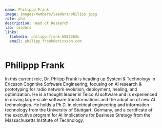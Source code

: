 ```yaml
---
name: Philippp Frank
image: images/members/leaders/philipp.jpeg
role: phd
description: Head of Research
lab: leaders
links:
  linkedin: philipp-frank-b557263b
  email: philipp.frank@ericsson.com
---
```


# Philippp Frank

In this current role, Dr. Philipp Frank is heading up System & Technology in Ericsson Cognitive Software Engineering, focusing on AI research & prototyping for radio network evolution, deployment, healing, and optimization. He is a thought leader in Telco AI software and is experienced in driving large-scale software transformations and the adoption of new AI technologies. He holds a Ph.D. in electrical engineering and information technology from the University of Stuttgart, Germany, and a certificate of the executive program for AI Implications for Business Strategy from the Massachusetts Institute of Technology.
